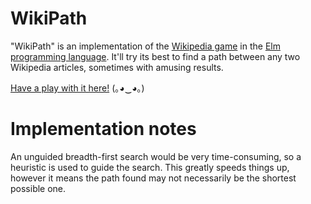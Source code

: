 # WikiPath

"WikiPath" is an implementation of the [Wikipedia game](https://en.wikipedia.org/wiki/Wikipedia:Wiki_Game) in the [Elm programming language](http://elm-lang.org/). It'll try its best to find a path between any two Wikipedia articles, sometimes with amusing results.

[Have a play with it here!](https://fizwidget.github.io/wiki-path/index.html) (｡◕‿◕｡)

# Implementation notes

An unguided breadth-first search would be very time-consuming, so a heuristic is used to guide the search. This greatly speeds things up, however it means the path found may not necessarily be the shortest possible one.